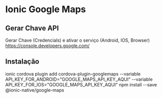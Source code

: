 # Ionic Google Maps

## Gerar Chave API
Gerar Chave (Credencials) e ativar o serviço (Android, IOS, Browser)
https://console.developers.google.com/

## Instalação
ionic cordova plugin add cordova-plugin-googlemaps --variable API_KEY_FOR_ANDROID="GOOGLE_MAPS_API_KEY_AQUI" --variable API_KEY_FOR_IOS="GOOGLE_MAPS_API_KEY_AQUI"
npm install --save @ionic-native/google-maps


